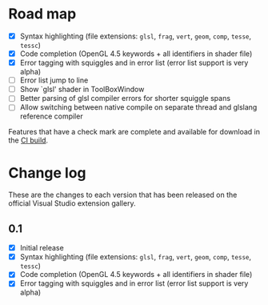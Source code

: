 # Road map
- [x] Syntax highlighting (file extensions: `glsl`, `frag`, `vert`, `geom`, `comp`, `tesse`, `tessc`)
- [x] Code completion (OpenGL 4.5 keywords + all identifiers in shader file)
- [x] Error tagging with squiggles and in error list (error list support is very alpha)
- [ ] Error list jump to line
- [ ] Show `glsl' shader in ToolBoxWindow
- [ ] Better parsing of glsl compiler errors for shorter squiggle spans
- [ ] Allow switching between native compile on separate thread and glslang reference compiler

Features that have a check mark are complete and available for download in the
[CI build](http://vsixgallery.com/extension/b62242eb-0ae5-4494-b013-6158ade63816/).

# Change log
These are the changes to each version that has been released on the official Visual Studio extension gallery.

## 0.1
- [x] Initial release
- [x] Syntax highlighting (file extensions: `glsl`, `frag`, `vert`, `geom`, `comp`, `tesse`, `tessc`)
- [x] Code completion (OpenGL 4.5 keywords + all identifiers in shader file)
- [x] Error tagging with squiggles and in error list (error list support is very alpha)